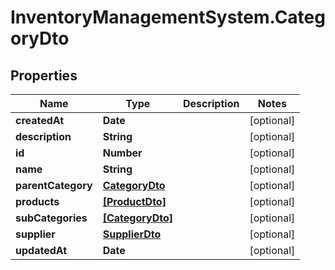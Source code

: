 # InventoryManagementSystem.CategoryDto

## Properties
Name | Type | Description | Notes
------------ | ------------- | ------------- | -------------
**createdAt** | **Date** |  | [optional] 
**description** | **String** |  | [optional] 
**id** | **Number** |  | [optional] 
**name** | **String** |  | [optional] 
**parentCategory** | [**CategoryDto**](CategoryDto.md) |  | [optional] 
**products** | [**[ProductDto]**](ProductDto.md) |  | [optional] 
**subCategories** | [**[CategoryDto]**](CategoryDto.md) |  | [optional] 
**supplier** | [**SupplierDto**](SupplierDto.md) |  | [optional] 
**updatedAt** | **Date** |  | [optional] 


